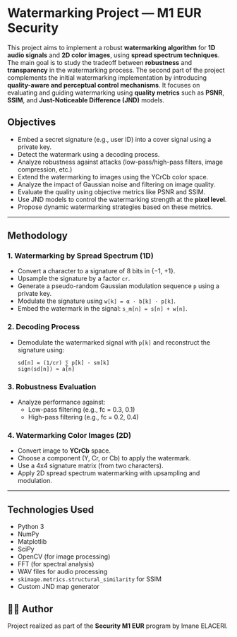 # Watermarking Project — M1 EUR Security

This project aims to implement a robust **watermarking algorithm** for **1D audio signals** and **2D color images**, using **spread spectrum techniques**. The main goal is to study the tradeoff between **robustness** and **transparency** in the watermarking process.
The second part of the project complements the initial watermarking implementation by introducing **quality-aware and perceptual control mechanisms**. It focuses on evaluating and guiding watermarking using **quality metrics** such as **PSNR**, **SSIM**, and **Just-Noticeable Difference (JND)** models.


## Objectives

- Embed a secret signature (e.g., user ID) into a cover signal using a private key.
- Detect the watermark using a decoding process.
- Analyze robustness against attacks (low-pass/high-pass filters, image compression, etc.)
- Extend the watermarking to images using the YCrCb color space.
- Analyze the impact of Gaussian noise and filtering on image quality.
- Evaluate the quality using objective metrics like PSNR and SSIM.
- Use JND models to control the watermarking strength at the **pixel level**.
- Propose dynamic watermarking strategies based on these metrics.


---

## Methodology

### 1. Watermarking by Spread Spectrum (1D)

- Convert a character to a signature of 8 bits in {−1, +1}.
- Upsample the signature by a factor `cr`.
- Generate a pseudo-random Gaussian modulation sequence `p` using a private key.
- Modulate the signature using `w[k] = α · b[k] · p[k]`.
- Embed the watermark in the signal: `s_m[n] = s[n] + w[n]`.

### 2. Decoding Process

- Demodulate the watermarked signal with `p[k]` and reconstruct the signature using:
  
  ```
  sd[n] = (1/cr) ∑ p[k] · sm[k]
  sign(sd[n]) ≈ a[n]
  ```

### 3. Robustness Evaluation

- Analyze performance against:
  - Low-pass filtering (e.g., fc = 0.3, 0.1)
  - High-pass filtering (e.g., fc = 0.2, 0.4)

### 4. Watermarking Color Images (2D)

- Convert image to **YCrCb** space.
- Choose a component (Y, Cr, or Cb) to apply the watermark.
- Use a 4x4 signature matrix (from two characters).
- Apply 2D spread spectrum watermarking with upsampling and modulation.

---

##  Technologies Used

- Python 3
- NumPy
- Matplotlib
- SciPy
- OpenCV (for image processing)
- FFT (for spectral analysis)
- WAV files for audio processing
- `skimage.metrics.structural_similarity` for SSIM
- Custom JND map generator



## 👩‍💻 Author

Project realized as part of the **Security M1 EUR** program  by Imane ELACERI.
